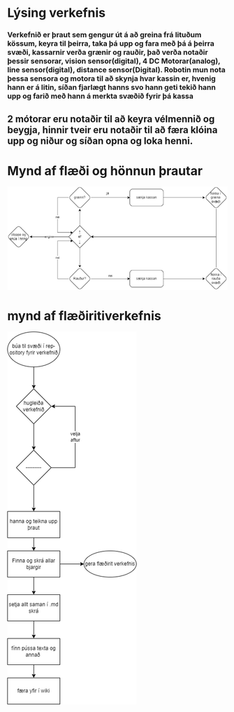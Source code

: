 # Lýsing verkefnis

### Verkefnið er þraut sem gengur út á að greina frá lituðum kössum, keyra til þeirra, taka þá upp og fara með þá á þeirra svæði, kassarnir verða grænir og rauðir, það verða notaðir þessir sensorar, vision sensor(digital), 4 DC Motorar(analog), line sensor(digital), distance sensor(Digital). Robotin mun nota þessa sensora og motora til að skynja hvar kassin er, hvenig hann er á litin, síðan fjarlægt hanns svo hann geti tekið hann upp og farið með hann á merkta svæðið fyrir þá kassa
## 2 mótorar eru notaðir til að keyra vélmennið og beygja, hinnir tveir eru notaðir til að færa klóina upp og niður og síðan opna og loka henni.
# Mynd af flæði og hönnun þrautar
![mynd af flæðiriti og hönnun brautar](https://github.com/fannarfent/Robo/blob/main/lokaverk/lokaverk.png)
# mynd af flæðiritiverkefnis
![mynd af flæðiriti og hönnun brautar](https://github.com/fannarfent/Robo/blob/main/lokaverk/fl%C3%A6%C3%B0i%20lokaverk.drawio.png)
